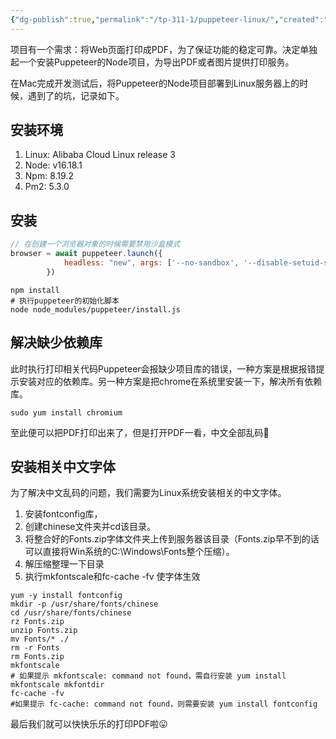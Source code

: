 ```yaml
---
{"dg-publish":true,"permalink":"/tp-311-1/puppeteer-linux/","created":"2023-12-05T15:01:45.343+08:00","updated":"2024-06-01T10:49:48.852+08:00"}
---
```


项目有一个需求：将Web页面打印成PDF，为了保证功能的稳定可靠。决定单独起一个安装Puppeteer的Node项目，为导出PDF或者图片提供打印服务。

在Mac完成开发测试后，将Puppeteer的Node项目部署到Linux服务器上的时候，遇到了的坑，记录如下。
## 安装环境

1. Linux: Alibaba Cloud Linux release 3
2. Node: v16.18.1
3. Npm: 8.19.2
4. Pm2: 5.3.0
## 安装

```js
// 在创建一个浏览器对象的时候需要禁用沙盒模式
browser = await puppeteer.launch({
			headless: "new", args: ['--no-sandbox', '--disable-setuid-sandbox'],
		})
```

```shell
npm install
# 执行puppeteer的初始化脚本
node node_modules/puppeteer/install.js
```
## 解决缺少依赖库

此时执行打印相关代码Puppeteer会报缺少项目库的错误，一种方案是根据报错提示安装对应的依赖库。另一种方案是把chrome在系统里安装一下，解决所有依赖库。

```shell
sudo yum install chromium
```

至此便可以把PDF打印出来了，但是打开PDF一看，中文全部乱码🥰
## 安装相关中文字体

为了解决中文乱码的问题，我们需要为Linux系统安装相关的中文字体。
1. 安装fontconfig库，
2. 创建chinese文件夹并cd该目录。
3. 将整合好的Fonts.zip字体文件夹上传到服务器该目录（Fonts.zip早不到的话可以直接将Win系统的C:\Windows\Fonts整个压缩）。
4. 解压缩整理一下目录
5. 执行mkfontscale和fc-cache -fv 使字体生效

```shell
yum -y install fontconfig
mkdir -p /usr/share/fonts/chinese
cd /usr/share/fonts/chinese
rz Fonts.zip
unzip Fonts.zip
mv Fonts/* ./
rm -r Fonts
rm Fonts.zip
mkfontscale 
# 如果提示 mkfontscale: command not found，需自行安装 yum install mkfontscale mkfontdir
fc-cache -fv 
#如果提示 fc-cache: command not found，则需要安装 yum install fontconfig
```

最后我们就可以快快乐乐的打印PDF啦😛